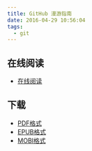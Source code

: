 ```yaml
---
title: GitHub 漫游指南
date: 2016-04-29 10:56:04
tags:
  - git
---
```


## 在线阅读 ##

+ [在线阅读](http://github.phodal.com/)

## 下载 ##

+ [PDF格式](https://github.com/phodal/github-roam/raw/gh-pages/github-roam.pdf)
+ [EPUB格式](https://github.com/phodal/github-roam/raw/gh-pages/github-roam.epub)
+ [MOBI格式](https://github.com/phodal/github-roam/raw/gh-pages/github-roam.mobi)
